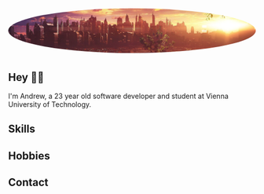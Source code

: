 <h1 align="center">
  <img src="wallpaper.png" alt="Wallpaper" style="border-radius:50%"/>
</h1>

## Hey 👋🏼
I'm Andrew, a 23 year old software developer and student at Vienna University of Technology. 

## Skills

## Hobbies


## Contact
